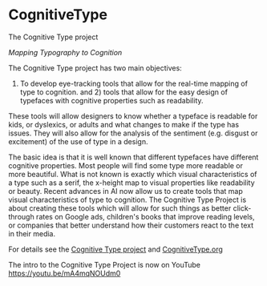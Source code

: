 # CognitiveType
The Cognitive Type project

*Mapping Typography to Cognition*

The Cognitive Type project has two main objectives: 

1) To develop eye-tracking tools that allow for the real-time mapping of type to cognition. 
and 2) tools that allow for the easy design of typefaces with cognitive properties such as readability.

These tools will allow designers to know whether a typeface is readable for kids, or dyslexics, or adults and what changes to make if the type has issues. They will also allow for the analysis of the sentiment (e.g. disgust or excitement) of the use of type in a design.

The basic idea is that it is well known that different typefaces have different cognitive properties. Most people will find some type more readable or more beautiful. What is not known is exactly which visual characteristics of a type such as a serif, the x-height map to visual properties like readability or beauty. Recent advances in AI now allow us to create tools that map visual characteristics of type to cognition. The Cognitive Type Project is about creating these tools which will allow for such things as better click-through rates on Google ads, children's books that improve reading levels, or companies that better understand how their customers react to the text in their media.  

For details see the [Cognitive Type project](https://docs.google.com/presentation/d/1PQ4o6qKFJFAdw3Ibp9tZph5ryV9rMsAfbLvvMVt7Zt4/edit#slide=id.p) and [CognitiveType.org](http://cognitivetype.org/)   

The intro to the Cognitive Type Project is now on YouTube <a href='https://youtu.be/mA4mqNOUdm0'>https://youtu.be/mA4mqNOUdm0</a>  




